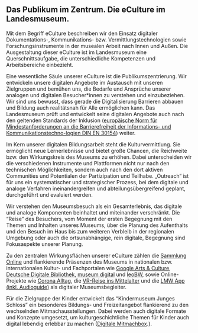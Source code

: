## Das Publikum im Zentrum. Die eCulture im Landesmuseum.

Mit dem Begriff eCulture beschreiben wir den Einsatz digitaler Dokumentations-, Kommunikations- bzw. Vermittlungstechnologien sowie Forschungsinstrumente in der musealen Arbeit nach Innen und Außen. Die Ausgestaltung dieser eCulture ist im Landesmuseum eine Querschnittsaufgabe, die unterschiedliche Kompetenzen und Arbeitsbereiche einbezieht.

Eine wesentliche Säule unserer eCulture ist die Publikumszentrierung. Wir entwickeln unsere digitalen Angebote im Austausch mit unseren Zielgruppen und bemühen uns, die Bedarfe und Ansprüche unserer analogen und digitalen Besucher*innen zu verstehen und einzubeziehen. Wir sind uns bewusst, dass gerade die Digitalisierung Barrieren abbauen und Bildung auch realitätsnah für Alle ermöglichen kann. Das Landesmuseum prüft und entwickelt seine digitalen Angebote auch nach den geltenden Standards der Inklusion ([europäische Norm für Mindestanforderungen an die Barrierefreiheit der Informations- und Kommunikationstechno-logien DIN EN 30154](https://www.din.de/de/mitwirken/normenausschuesse/naerg/veroeffentlichungen/wdc-beuth:din21:326521039)) weiter.

Im Kern unserer digitalen Bildungsarbeit steht die Kulturvermittlung. Sie ermöglicht neue Lernerlebnisse und bietet große Chancen, die Reichweite bzw. den Wirkungskreis des Museums zu erhöhen. Dabei unterscheiden wir die verschiedenen Instrumente und Plattformen nicht nur nach den technischen Möglichkeiten, sondern auch nach den dort aktiven Communities und Potentialen der Partizipation und Teilhabe. „Outreach“ ist für uns ein systematischer und strategischer Prozess, bei dem digitale und analoge Verfahren ineinandergreifen und abteilungsübergreifend geplant, durchgeführt und evaluiert werden. 

Wir verstehen den Museumsbesuch als ein Gesamterlebnis, das digitale und analoge Komponenten beinhaltet und miteinander verschränkt. Die “Reise” des Besuchers, vom Moment der ersten Begegnung mit den Themen und Inhalten unseres Museums, über die Planung des Aufenthalts und den Besuch im Haus bis zum weiteren Verbleib in der regionalen Umgebung oder auch die ortsunabhängige, rein digitale, Begegnung sind Fokusaspekte unserer Planung.

Zu den zentralen Wirkungsflächen unserer eCulture zählen die [Sammlung Online](https://www.landesmuseum-stuttgart.de/sammlung/sammlung-online/) und flankierende Präsenzen des Museums in nationalen bzw. internationalen Kultur- und Fachportalen wie [Google Arts & Culture](https://artsandculture.google.com/partner/landesmuseum-wuerttemberg), [Deutsche Digitale Bibliothek](https://www.deutsche-digitale-bibliothek.de/organization/VPA6B7JYDGFIVXSSOJQAJERYETOGV4NP), [museum digital](https://bawue.museum-digital.de/index.php?t=institution&instnr=1) und [leoBW](https://www.leo-bw.de/highlights/landesmuseum-wurttemberg), sowie Online-Projekte wie [Corona Alltag](https://lmw-corona-alltag.de/home), die [VR-Reise ins Mittelalter](https://www.landesmuseum-stuttgart.de/ausstellungen/vr-reise-ins-mittelalter/) und die [LMW App (inkl. Audioguide)](https://www.landesmuseum-stuttgart.de/app/) als digitaler Museumsbegleiter.

Für die Zielgruppe der Kinder entwickelt das “Kindermuseum Junges Schloss” ein besonderes Bildungs- und Freizeitangebot flankierend zu den wechselnden Mitmachausstellungen. Dabei werden auch digitale Formate und Konzepte umgesetzt, um kulturgeschichtliche Themen für Kinder auch digital lebendig erlebbar zu machen ([Digitale Mitmachbox](https://www.junges-schloss.de/spiel-spass/).).
